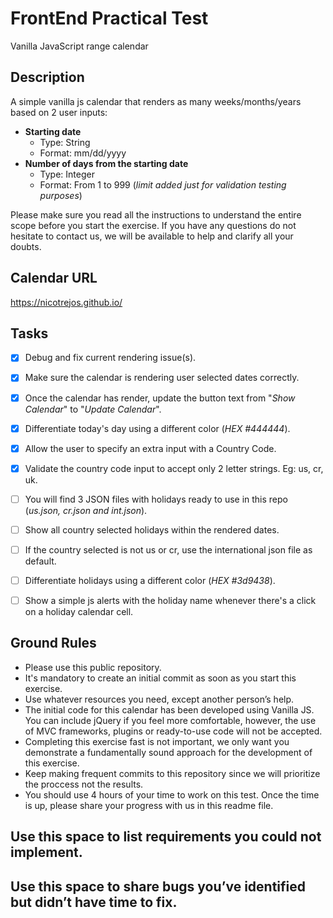 # FrontEnd Practical Test
Vanilla JavaScript range calendar

## Description
A simple vanilla js calendar that renders as many weeks/months/years based on 2 user inputs:

  - **Starting date**
    - Type: String
    - Format: mm/dd/yyyy
  - **Number of days from the starting date**
    - Type: Integer
    - Format: From 1 to 999 (*limit added just for validation testing purposes*)

Please make sure you read all the instructions to understand the entire scope before you start the exercise.
If you have any questions do not hesitate to contact us, we will be available to help and clarify all your doubts.


## Calendar URL
https://nicotrejos.github.io/


## Tasks
  - [x] Debug and fix current rendering issue(s).
  - [x] Make sure the calendar is rendering user selected dates correctly.
  - [x] Once the calendar has render, update the button text from "*Show Calendar*" to "*Update Calendar*".
  - [x] Differentiate today's day using a different color (*HEX #444444*).
  - [x] Allow the user to specify an extra input with a Country Code.
  - [x] Validate the country code input to accept only 2 letter strings. Eg: us, cr, uk.
  - [ ] You will find 3 JSON files with holidays ready to use in this repo (*us.json, cr.json and int.json*).
  - [ ] Show all country selected holidays within the rendered dates.
  - [ ] If the country selected is not us or cr, use the international json file as default.
  - [ ] Differentiate holidays using a different color (*HEX #3d9438*).
  - [ ] Show a simple js alerts with the holiday name whenever there's a click on a holiday calendar cell.


## Ground Rules
  - Please use this public repository.
  - It's mandatory to create an initial commit as soon as you start this exercise.
  - Use whatever resources you need, except another person’s help.
  - The initial code for this calendar has been developed using Vanilla JS. You can include jQuery if you feel more comfortable, however, the use of MVC frameworks, plugins or ready-to-use code will not be accepted.
  - Completing this exercise fast is not important, we only want you demonstrate a fundamentally sound approach for the development of this exercise.
  - Keep making frequent commits to this repository since we will prioritize the proccess not the results.
  - You should use 4 hours of your time to work on this test. Once the time is up, please share your progress with us in this readme file.


## Use this space to list requirements you could not implement.


## Use this space to share bugs you’ve identified but didn’t have time to fix.
